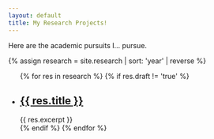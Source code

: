 ```yaml
---
layout: default
title: My Research Projects!
---
```


Here are the academic pursuits I... pursue.

{% assign research = site.research | sort: 'year' | reverse %}

<div class="research-container" id="research-list">
	<ul>
		{% for res in research %}
			{% if res.draft != 'true' %}
				<li>
					<h2>
						<a href="{{ res.url }}">
							{{ res.title }}
						</a>
					</h2>
					{{ res.excerpt }}
				</li>
			{% endif %}
		{% endfor %}
	</ul>
</div>
